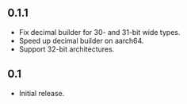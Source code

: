 ## 0.1.1

* Fix decimal builder for 30- and 31-bit wide types.
* Speed up decimal builder on aarch64.
* Support 32-bit architectures.

## 0.1

* Initial release.
